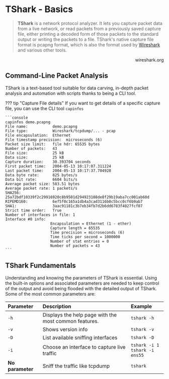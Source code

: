 # TShark - Basics

> **TShark** is a network protocol analyzer. It lets you capture packet data from a live network, or read packets from a previously saved capture file, either printing a decoded form of those packets to the standard output or writing the packets to a file. TShark's native capture file format is pcapng format, which is also the format used by [Wireshark](../wireshark/wireshark.md) and various other tools.

<p align="right"><a herf="https://www.wireshark.org/docs/man-pages/tshark.html">wireshark.org</a></p>


## Command-Line Packet Analysis

TShark is a text-based tool suitable for data carving, in-depth packet analysis and automation with scripts thanks to being a CLI tool.

??? tip "Capture File details"
    If you want to get details of a specific capture file, you can use the CLI tool `capinfos`

    ```console
    capinfos demo.pcapng
    File name:           demo.pcapng
    File type:           Wireshark/tcpdump/... - pcap
    File encapsulation:  Ethernet
    File timestamp precision:  microseconds (6)
    Packet size limit:   file hdr: 65535 bytes
    Number of packets:   43
    File size:           25 kB
    Data size:           25 kB
    Capture duration:    30.393704 seconds
    First packet time:   2004-05-13 10:17:07.311224
    Last packet time:    2004-05-13 10:17:37.704928
    Data byte rate:      825 bytes/s
    Data bit rate:       6604 bits/s
    Average packet size: 583.51 bytes
    Average packet rate: 1 packets/s
    SHA256:              25a72bdf10339f2c29916920c8b9501d294923108de8f29b19aba7cc001ab60d
    RIPEMD160:           6ef5f0c165a1db4a3cad3116b0c5bcc0cf6b9ab7
    SHA1:                3aac91181c3b7eb34fb7d2b6dd6783f4827fcf07
    Strict time order:   True
    Number of interfaces in file: 1
    Interface #0 info:
                        Encapsulation = Ethernet (1 - ether)
                        Capture length = 65535
                        Time precision = microseconds (6)
                        Time ticks per second = 1000000
                        Number of stat entries = 0
                        Number of packets = 43
    ```

## TShark Fundamentals

Understanding and knowing the parameters of TShark is essential. Using the built-in options and associated parameters are needed to keep control of the output and avoid being flooded with the detailed output of TShark.
Some of the most common parameters are:

|Parameter|Description|Example|
|:--------|:----------|:------|
|`-h`|Displays the help page with the most common features.|`tshark -h`|
|`-v`|Shows version info|`tshark -v`|
|`-D`|List available sniffing interfaces|`tshark -D`|
|`-i`|Choose an interface to capture live traffic|`tshark -i 1`<br>`tshark -i ens55`|
|**No parameter**|Sniff the traffic like tcpdump|`tshark`|
